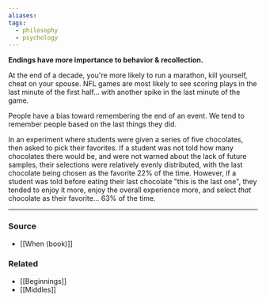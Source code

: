 ```yaml
---
aliases: 
tags:
  - philosophy
  - psychology
---
```

**Endings have more importance to behavior & recollection.**

At the end of a decade, you're more likely to run a marathon, kill yourself, cheat on your spouse. NFL games are most likely to see scoring plays in the last minute of the first half... with another spike in the last minute of the game.

People have a bias toward remembering the end of an event. We tend to remember people based on the last things they did. 

In an experiment where students were given a series of five chocolates, then asked to pick their favorites. If a student was not told how many chocolates there would be, and were not warned about the lack of future samples, their selections were relatively evenly distributed, with the last chocolate being chosen as the favorite 22% of the time. However, if a student was told before eating their last chocolate "this is the last one", they tended to enjoy it more, enjoy the overall experience more, and select *that* chocolate as their favorite... 63% of the time.

---

### Source
- [[When (book)]]

### Related
- [[Beginnings]]
- [[Middles]]